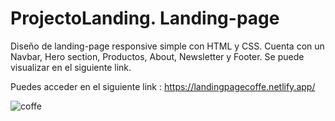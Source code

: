 # ProjectoLanding. Landing-page  
Diseño de landing-page responsive simple con HTML y CSS. Cuenta con un Navbar, Hero section, Productos, About, Newsletter y Footer. 
Se puede visualizar en el siguiente link.

Puedes acceder en el siguiente link : https://landingpagecoffe.netlify.app/


![coffe](https://user-images.githubusercontent.com/75914262/207390584-b3cacda0-d2d5-4e9a-ad92-bc912dac59e8.png)
